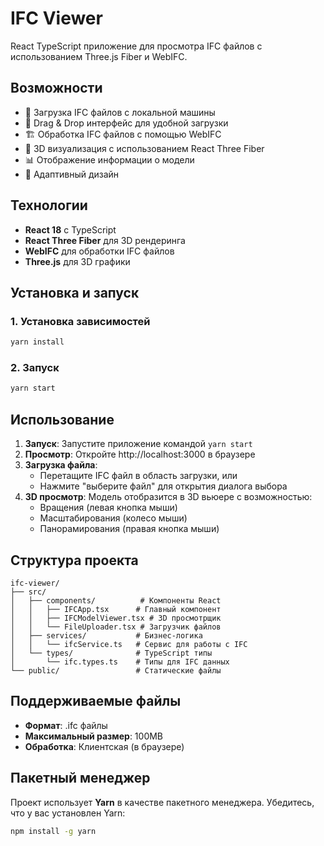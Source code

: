# IFC Viewer

React TypeScript приложение для просмотра IFC файлов с использованием Three.js Fiber и WebIFC.

## Возможности

- 📁 Загрузка IFC файлов с локальной машины
- 🎯 Drag & Drop интерфейс для удобной загрузки
- 🏗️ Обработка IFC файлов с помощью WebIFC
- 🎨 3D визуализация с использованием React Three Fiber
- 📊 Отображение информации о модели
- 📱 Адаптивный дизайн

## Технологии

- **React 18** с TypeScript
- **React Three Fiber** для 3D рендеринга
- **WebIFC** для обработки IFC файлов
- **Three.js** для 3D графики

## Установка и запуск

### 1. Установка зависимостей

```bash
yarn install
```

### 2. Запуск

```bash
yarn start
```

## Использование

1. **Запуск**: Запустите приложение командой `yarn start`
2. **Просмотр**: Откройте http://localhost:3000 в браузере
3. **Загрузка файла**: 
   - Перетащите IFC файл в область загрузки, или
   - Нажмите "выберите файл" для открытия диалога выбора
4. **3D просмотр**: Модель отобразится в 3D вьюере с возможностью:
   - Вращения (левая кнопка мыши)
   - Масштабирования (колесо мыши) 
   - Панорамирования (правая кнопка мыши)

## Структура проекта

```
ifc-viewer/
├── src/
│   ├── components/          # Компоненты React
│   │   ├── IFCApp.tsx      # Главный компонент
│   │   ├── IFCModelViewer.tsx # 3D просмотрщик
│   │   └── FileUploader.tsx # Загрузчик файлов
│   ├── services/           # Бизнес-логика
│   │   └── ifcService.ts   # Сервис для работы с IFC
│   └── types/              # TypeScript типы
│       └── ifc.types.ts    # Типы для IFC данных
└── public/                 # Статические файлы
```

## Поддерживаемые файлы

- **Формат**: .ifc файлы
- **Максимальный размер**: 100MB
- **Обработка**: Клиентская (в браузере)

## Пакетный менеджер

Проект использует **Yarn** в качестве пакетного менеджера. Убедитесь, что у вас установлен Yarn:

```bash
npm install -g yarn
```

